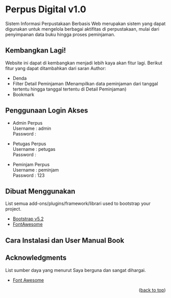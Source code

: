 
<a name="readme-top"></a>


# Perpus Digital v1.0

Sistem Informasi Perpustakaan Berbasis Web merupakan sistem yang dapat digunakan untuk mengelola berbagai aktifitas di perpustakaan, mulai dari penyimpanan data buku hingga proses peminjaman.

                          
## Kembangkan Lagi!
Website ini dapat di kembangkan menjadi lebih kaya akan fitur lagi. Berikut fitur yang dapat ditambahkan dari saran Author:         
* Denda
* Filter Detail Peminjaman (Menampilkan data peminjaman dari tanggal tertentu hingga tanggal tertentu di Detail Peminjaman)
* Bookmark

                             
## Penggunaan Login Akses
            
* Admin Perpus              
  Username : admin                
  Password :          
     
* Petugas Perpus                   
  Username : petugas           
  Password :                
         
* Peminjam Perpus                          
  Username : peminjam                            
  Password : 123                             

                              
## Dibuat Menggunakan

List semua add-ons/plugins/framework/librari used to bootstrap your project.
          
* [Bootstrap v5.2](https://getbootstrap.com/docs/5.2/getting-started/introduction/)
* [FontAwesome](https://fontawesome.com/icons)

## Cara Instalasi dan User Manual Book


## Acknowledgments

List sumber daya yang menurut Saya berguna dan sangat dihargai.

* [Font Awesome](https://fontawesome.com)

<p align="right">(<a href="#readme-top">back to top</a>)</p>

